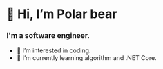 #  👋 Hi, I’m Polar bear 
### I'm a software engineer.
- 👀 I’m interested in coding.
- 🌱 I’m currently learning algorithm and .NET Core.

<!---
FakeStandard/FakeStandard is a ✨ special ✨ repository because its `README.md` (this file) appears on your GitHub profile.
You can click the Preview link to take a look at your changes.
--->
